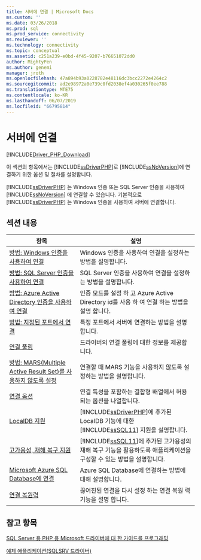 ```yaml
---
title: 서버에 연결 | Microsoft Docs
ms.custom: ''
ms.date: 03/26/2018
ms.prod: sql
ms.prod_service: connectivity
ms.reviewer: ''
ms.technology: connectivity
ms.topic: conceptual
ms.assetid: c251a239-e0bd-4f45-9207-b76651072dd0
author: MightyPen
ms.author: genemi
manager: jroth
ms.openlocfilehash: 47a894b93a0228782e48116dc3bcc2272e4264c2
ms.sourcegitcommit: ad2e98972a0e739c0fd2038ef4a030265f0ee788
ms.translationtype: MTE75
ms.contentlocale: ko-KR
ms.lasthandoff: 06/07/2019
ms.locfileid: "66795814"
---
```

# <a name="connecting-to-the-server"></a>서버에 연결
[!INCLUDE[Driver_PHP_Download](../../includes/driver_php_download.md)]

이 섹션의 항목에서는 [!INCLUDE[ssDriverPHP](../../includes/ssdriverphp_md.md)]로 [!INCLUDE[ssNoVersion](../../includes/ssnoversion-md.md)]에 연결하기 위한 옵션 및 절차를 설명합니다.  

[!INCLUDE[ssDriverPHP](../../includes/ssdriverphp_md.md)] 는 Windows 인증 또는 SQL Server 인증을 사용하여 [!INCLUDE[ssNoVersion](../../includes/ssnoversion-md.md)] 에 연결할 수 있습니다. 기본적으로 [!INCLUDE[ssDriverPHP](../../includes/ssdriverphp_md.md)] 는 Windows 인증을 사용하여 서버에 연결합니다.  

## <a name="in-this-section"></a>섹션 내용  

|항목|설명|  
|---------|---------------|  
|[방법: Windows 인증을 사용하여 연결](../../connect/php/how-to-connect-using-windows-authentication.md)|Windows 인증을 사용하여 연결을 설정하는 방법을 설명합니다.|  
|[방법: SQL Server 인증을 사용하여 연결](../../connect/php/how-to-connect-using-sql-server-authentication.md)|SQL Server 인증을 사용하여 연결을 설정하는 방법을 설명합니다.|  
|[방법: Azure Active Directory 인증을 사용하여 연결](../../connect/php/azure-active-directory.md)|인증 모드를 설정 하 고 Azure Active Directory id를 사용 하 여 연결 하는 방법을 설명 합니다.|  
|[방법: 지정된 포트에서 연결](../../connect/php/how-to-connect-on-a-specified-port.md)|특정 포트에서 서버에 연결하는 방법을 설명합니다.|  
|[연결 풀링](../../connect/php/connection-pooling-microsoft-drivers-for-php-for-sql-server.md)|드라이버의 연결 풀링에 대한 정보를 제공합니다.|  
|[방법: MARS(Multiple Active Result Set)를 사용하지 않도록 설정](../../connect/php/how-to-disable-multiple-active-resultsets-mars.md)|연결할 때 MARS 기능을 사용하지 않도록 설정하는 방법을 설명합니다.|  
|[연결 옵션](../../connect/php/connection-options.md)|연결 특성을 포함하는 결합형 배열에서 허용되는 옵션을 나열합니다.|  
|[LocalDB 지원](../../connect/php/php-driver-for-sql-server-support-for-localdb.md)|[!INCLUDE[ssDriverPHP](../../includes/ssdriverphp_md.md)]에 추가된 LocalDB 기능에 대한 [!INCLUDE[ssSQL11](../../includes/sssql11-md.md)] 지원을 설명합니다.|  
|[고가용성, 재해 복구 지원](../../connect/php/php-driver-for-sql-server-support-for-high-availability-disaster-recovery.md)|[!INCLUDE[ssSQL11](../../includes/sssql11-md.md)]에 추가된 고가용성의 재해 복구 기능을 활용하도록 애플리케이션을 구성할 수 있는 방법을 설명합니다.|  
|[Microsoft Azure SQL Database에 연결](../../connect/php/connecting-to-microsoft-azure-sql-database.md)|Azure SQL Database에 연결하는 방법에 대해 설명합니다.|  
|[연결 복원력](../../connect/php/connection-resiliency.md)|끊어진된 연결을 다시 설정 하는 연결 복원 력 기능을 설명 합니다.|  

## <a name="see-also"></a>참고 항목  
[SQL Server 용 PHP 용 Microsoft 드라이버에 대 한 가이드를 프로그래밍](../../connect/php/programming-guide-for-php-sql-driver.md)

[예제 애플리케이션&#40;SQLSRV 드라이버&#41;](../../connect/php/example-application-sqlsrv-driver.md)  
